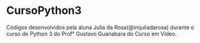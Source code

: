 # CursoPython3
 Códigos desenvolvidos pela aluna Julia da Rosa(@imjuliadarosa) durante o curso de Python 3 do Prof° Gustavo Guanabara do Curso em Video.

